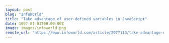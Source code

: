 ```yaml
---
layout: post
blog: "InfoWorld"
title: "Take advantage of user-defined variables in JavaScript"
date: 1997-01-01T08:00:00Z
image: images/infoworld.png
remote_url: "https://www.infoworld.com/article/2077113/take-advantage-of-user-defined-variables-in-javascript.html#tk.rss_applicationdevelopment"
---
```

